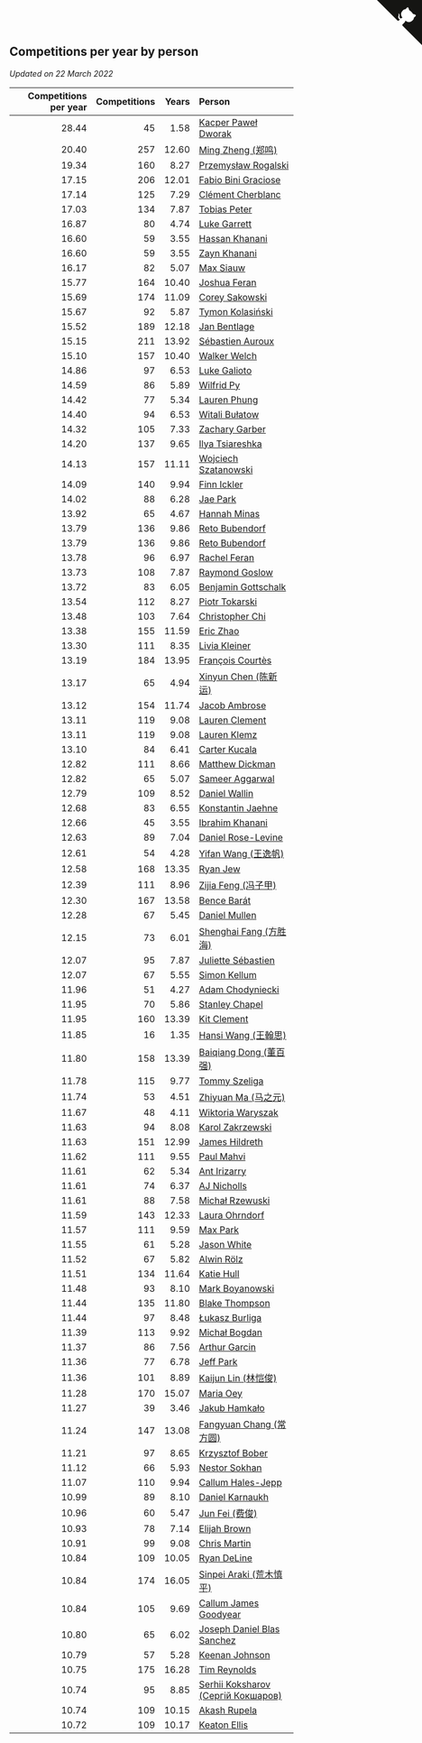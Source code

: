 ## Competitions per year by person

*Updated on 22 March 2022*

| Competitions per year | Competitions | Years | Person |
| ---: | ---: | ---: | :--- |
| 28.44 | 45 | 1.58 | [Kacper Paweł Dworak](https://www.worldcubeassociation.org/persons/2020DWOR01) |
| 20.40 | 257 | 12.60 | [Ming Zheng (郑鸣)](https://www.worldcubeassociation.org/persons/2009ZHEN11) |
| 19.34 | 160 | 8.27 | [Przemysław Rogalski](https://www.worldcubeassociation.org/persons/2013ROGA02) |
| 17.15 | 206 | 12.01 | [Fabio Bini Graciose](https://www.worldcubeassociation.org/persons/2010GRAC02) |
| 17.14 | 125 | 7.29 | [Clément Cherblanc](https://www.worldcubeassociation.org/persons/2014CHER05) |
| 17.03 | 134 | 7.87 | [Tobias Peter](https://www.worldcubeassociation.org/persons/2014PETE03) |
| 16.87 | 80 | 4.74 | [Luke Garrett](https://www.worldcubeassociation.org/persons/2017GARR05) |
| 16.60 | 59 | 3.55 | [Hassan Khanani](https://www.worldcubeassociation.org/persons/2018KHAN26) |
| 16.60 | 59 | 3.55 | [Zayn Khanani](https://www.worldcubeassociation.org/persons/2018KHAN28) |
| 16.17 | 82 | 5.07 | [Max Siauw](https://www.worldcubeassociation.org/persons/2017SIAU02) |
| 15.77 | 164 | 10.40 | [Joshua Feran](https://www.worldcubeassociation.org/persons/2011FERA01) |
| 15.69 | 174 | 11.09 | [Corey Sakowski](https://www.worldcubeassociation.org/persons/2011SAKO01) |
| 15.67 | 92 | 5.87 | [Tymon Kolasiński](https://www.worldcubeassociation.org/persons/2016KOLA02) |
| 15.52 | 189 | 12.18 | [Jan Bentlage](https://www.worldcubeassociation.org/persons/2010BENT01) |
| 15.15 | 211 | 13.92 | [Sébastien Auroux](https://www.worldcubeassociation.org/persons/2008AURO01) |
| 15.10 | 157 | 10.40 | [Walker Welch](https://www.worldcubeassociation.org/persons/2011WELC01) |
| 14.86 | 97 | 6.53 | [Luke Galioto](https://www.worldcubeassociation.org/persons/2015GALI02) |
| 14.59 | 86 | 5.89 | [Wilfrid Py](https://www.worldcubeassociation.org/persons/2016PYWI01) |
| 14.42 | 77 | 5.34 | [Lauren Phung](https://www.worldcubeassociation.org/persons/2016PHUN02) |
| 14.40 | 94 | 6.53 | [Witali Bułatow](https://www.worldcubeassociation.org/persons/2015BUAT01) |
| 14.32 | 105 | 7.33 | [Zachary Garber](https://www.worldcubeassociation.org/persons/2014GARB01) |
| 14.20 | 137 | 9.65 | [Ilya Tsiareshka](https://www.worldcubeassociation.org/persons/2012TERE01) |
| 14.13 | 157 | 11.11 | [Wojciech Szatanowski](https://www.worldcubeassociation.org/persons/2011SZAT01) |
| 14.09 | 140 | 9.94 | [Finn Ickler](https://www.worldcubeassociation.org/persons/2012ICKL01) |
| 14.02 | 88 | 6.28 | [Jae Park](https://www.worldcubeassociation.org/persons/2015PARK24) |
| 13.92 | 65 | 4.67 | [Hannah Minas](https://www.worldcubeassociation.org/persons/2017MINA04) |
| 13.79 | 136 | 9.86 | [Reto Bubendorf](https://www.worldcubeassociation.org/persons/2012BUBE01) |
| 13.79 | 136 | 9.86 | [Reto Bubendorf](https://www.worldcubeassociation.org/persons/2012BUBE01) |
| 13.78 | 96 | 6.97 | [Rachel Feran](https://www.worldcubeassociation.org/persons/2015FERA01) |
| 13.73 | 108 | 7.87 | [Raymond Goslow](https://www.worldcubeassociation.org/persons/2014GOSL01) |
| 13.72 | 83 | 6.05 | [Benjamin Gottschalk](https://www.worldcubeassociation.org/persons/2016GOTT01) |
| 13.54 | 112 | 8.27 | [Piotr Tokarski](https://www.worldcubeassociation.org/persons/2013TOKA01) |
| 13.48 | 103 | 7.64 | [Christopher Chi](https://www.worldcubeassociation.org/persons/2014CHIC01) |
| 13.38 | 155 | 11.59 | [Eric Zhao](https://www.worldcubeassociation.org/persons/2010ZHAO19) |
| 13.30 | 111 | 8.35 | [Livia Kleiner](https://www.worldcubeassociation.org/persons/2013KLEI03) |
| 13.19 | 184 | 13.95 | [François Courtès](https://www.worldcubeassociation.org/persons/2008COUR01) |
| 13.17 | 65 | 4.94 | [Xinyun Chen (陈新运)](https://www.worldcubeassociation.org/persons/2017CHEN36) |
| 13.12 | 154 | 11.74 | [Jacob Ambrose](https://www.worldcubeassociation.org/persons/2010AMBR01) |
| 13.11 | 119 | 9.08 | [Lauren Clement](https://www.worldcubeassociation.org/persons/2013KLEM01) |
| 13.11 | 119 | 9.08 | [Lauren Klemz](https://www.worldcubeassociation.org/persons/2013KLEM01) |
| 13.10 | 84 | 6.41 | [Carter Kucala](https://www.worldcubeassociation.org/persons/2015KUCA01) |
| 12.82 | 111 | 8.66 | [Matthew Dickman](https://www.worldcubeassociation.org/persons/2013DICK01) |
| 12.82 | 65 | 5.07 | [Sameer Aggarwal](https://www.worldcubeassociation.org/persons/2017AGGA01) |
| 12.79 | 109 | 8.52 | [Daniel Wallin](https://www.worldcubeassociation.org/persons/2013WALL03) |
| 12.68 | 83 | 6.55 | [Konstantin Jaehne](https://www.worldcubeassociation.org/persons/2015JAEH01) |
| 12.66 | 45 | 3.55 | [Ibrahim Khanani](https://www.worldcubeassociation.org/persons/2018KHAN27) |
| 12.63 | 89 | 7.04 | [Daniel Rose-Levine](https://www.worldcubeassociation.org/persons/2015ROSE01) |
| 12.61 | 54 | 4.28 | [Yifan Wang (王逸帆)](https://www.worldcubeassociation.org/persons/2017WANY29) |
| 12.58 | 168 | 13.35 | [Ryan Jew](https://www.worldcubeassociation.org/persons/2008JEWR01) |
| 12.39 | 111 | 8.96 | [Zijia Feng (冯子甲)](https://www.worldcubeassociation.org/persons/2013FENG02) |
| 12.30 | 167 | 13.58 | [Bence Barát](https://www.worldcubeassociation.org/persons/2008BARA01) |
| 12.28 | 67 | 5.45 | [Daniel Mullen](https://www.worldcubeassociation.org/persons/2016MULL04) |
| 12.15 | 73 | 6.01 | [Shenghai Fang (方胜海)](https://www.worldcubeassociation.org/persons/2016FANG01) |
| 12.07 | 95 | 7.87 | [Juliette Sébastien](https://www.worldcubeassociation.org/persons/2014SEBA01) |
| 12.07 | 67 | 5.55 | [Simon Kellum](https://www.worldcubeassociation.org/persons/2016KELL12) |
| 11.96 | 51 | 4.27 | [Adam Chodyniecki](https://www.worldcubeassociation.org/persons/2017CHOD02) |
| 11.95 | 70 | 5.86 | [Stanley Chapel](https://www.worldcubeassociation.org/persons/2016CHAP04) |
| 11.95 | 160 | 13.39 | [Kit Clement](https://www.worldcubeassociation.org/persons/2008CLEM01) |
| 11.85 | 16 | 1.35 | [Hansi Wang (王翰思)](https://www.worldcubeassociation.org/persons/2020WANG19) |
| 11.80 | 158 | 13.39 | [Baiqiang Dong (董百强)](https://www.worldcubeassociation.org/persons/2008DONG06) |
| 11.78 | 115 | 9.77 | [Tommy Szeliga](https://www.worldcubeassociation.org/persons/2012SZEL01) |
| 11.74 | 53 | 4.51 | [Zhiyuan Ma (马之元)](https://www.worldcubeassociation.org/persons/2017MAZH04) |
| 11.67 | 48 | 4.11 | [Wiktoria Waryszak](https://www.worldcubeassociation.org/persons/2018WARY01) |
| 11.63 | 94 | 8.08 | [Karol Zakrzewski](https://www.worldcubeassociation.org/persons/2014ZAKR01) |
| 11.63 | 151 | 12.99 | [James Hildreth](https://www.worldcubeassociation.org/persons/2009HILD01) |
| 11.62 | 111 | 9.55 | [Paul Mahvi](https://www.worldcubeassociation.org/persons/2012MAHV01) |
| 11.61 | 62 | 5.34 | [Ant Irizarry](https://www.worldcubeassociation.org/persons/2016IRIZ02) |
| 11.61 | 74 | 6.37 | [AJ Nicholls](https://www.worldcubeassociation.org/persons/2015NICH04) |
| 11.61 | 88 | 7.58 | [Michał Rzewuski](https://www.worldcubeassociation.org/persons/2014RZEW01) |
| 11.59 | 143 | 12.33 | [Laura Ohrndorf](https://www.worldcubeassociation.org/persons/2009OHRN01) |
| 11.57 | 111 | 9.59 | [Max Park](https://www.worldcubeassociation.org/persons/2012PARK03) |
| 11.55 | 61 | 5.28 | [Jason White](https://www.worldcubeassociation.org/persons/2016WHIT16) |
| 11.52 | 67 | 5.82 | [Alwin Rölz](https://www.worldcubeassociation.org/persons/2016ROLZ01) |
| 11.51 | 134 | 11.64 | [Katie Hull](https://www.worldcubeassociation.org/persons/2010HULL01) |
| 11.48 | 93 | 8.10 | [Mark Boyanowski](https://www.worldcubeassociation.org/persons/2014BOYA01) |
| 11.44 | 135 | 11.80 | [Blake Thompson](https://www.worldcubeassociation.org/persons/2010THOM03) |
| 11.44 | 97 | 8.48 | [Łukasz Burliga](https://www.worldcubeassociation.org/persons/2013BURL01) |
| 11.39 | 113 | 9.92 | [Michał Bogdan](https://www.worldcubeassociation.org/persons/2012BOGD01) |
| 11.37 | 86 | 7.56 | [Arthur Garcin](https://www.worldcubeassociation.org/persons/2014GARC27) |
| 11.36 | 77 | 6.78 | [Jeff Park](https://www.worldcubeassociation.org/persons/2015PARK08) |
| 11.36 | 101 | 8.89 | [Kaijun Lin (林恺俊)](https://www.worldcubeassociation.org/persons/2013LINK01) |
| 11.28 | 170 | 15.07 | [Maria Oey](https://www.worldcubeassociation.org/persons/2007OEYM01) |
| 11.27 | 39 | 3.46 | [Jakub Hamkało](https://www.worldcubeassociation.org/persons/2018HAMK01) |
| 11.24 | 147 | 13.08 | [Fangyuan Chang (常方圆)](https://www.worldcubeassociation.org/persons/2009CHAN04) |
| 11.21 | 97 | 8.65 | [Krzysztof Bober](https://www.worldcubeassociation.org/persons/2013BOBE01) |
| 11.12 | 66 | 5.93 | [Nestor Sokhan](https://www.worldcubeassociation.org/persons/2016SOKH01) |
| 11.07 | 110 | 9.94 | [Callum Hales-Jepp](https://www.worldcubeassociation.org/persons/2012HALE01) |
| 10.99 | 89 | 8.10 | [Daniel Karnaukh](https://www.worldcubeassociation.org/persons/2014KARN02) |
| 10.96 | 60 | 5.47 | [Jun Fei (费俊)](https://www.worldcubeassociation.org/persons/2016FEIJ02) |
| 10.93 | 78 | 7.14 | [Elijah Brown](https://www.worldcubeassociation.org/persons/2015BROW03) |
| 10.91 | 99 | 9.08 | [Chris Martin](https://www.worldcubeassociation.org/persons/2013MART03) |
| 10.84 | 109 | 10.05 | [Ryan DeLine](https://www.worldcubeassociation.org/persons/2012DELI01) |
| 10.84 | 174 | 16.05 | [Sinpei Araki (荒木慎平)](https://www.worldcubeassociation.org/persons/2006ARAK01) |
| 10.84 | 105 | 9.69 | [Callum James Goodyear](https://www.worldcubeassociation.org/persons/2012GOOD02) |
| 10.80 | 65 | 6.02 | [Joseph Daniel Blas Sanchez](https://www.worldcubeassociation.org/persons/2016SANC08) |
| 10.79 | 57 | 5.28 | [Keenan Johnson](https://www.worldcubeassociation.org/persons/2016JOHN30) |
| 10.75 | 175 | 16.28 | [Tim Reynolds](https://www.worldcubeassociation.org/persons/2005REYN01) |
| 10.74 | 95 | 8.85 | [Serhii Koksharov (Сергій Кокшаров)](https://www.worldcubeassociation.org/persons/2013KOKS01) |
| 10.74 | 109 | 10.15 | [Akash Rupela](https://www.worldcubeassociation.org/persons/2012RUPE01) |
| 10.72 | 109 | 10.17 | [Keaton Ellis](https://www.worldcubeassociation.org/persons/2012ELLI01) |


<a href="https://github.com/jonatanklosko/wca_statistics" class="github-corner" aria-label="View source on Github"><svg width="80" height="80" viewBox="0 0 250 250" style="fill:#151513; color:#fff; position: absolute; top: 0; border: 0; right: 0;" aria-hidden="true"><path d="M0,0 L115,115 L130,115 L142,142 L250,250 L250,0 Z"></path><path d="M128.3,109.0 C113.8,99.7 119.0,89.6 119.0,89.6 C122.0,82.7 120.5,78.6 120.5,78.6 C119.2,72.0 123.4,76.3 123.4,76.3 C127.3,80.9 125.5,87.3 125.5,87.3 C122.9,97.6 130.6,101.9 134.4,103.2" fill="currentColor" style="transform-origin: 130px 106px;" class="octo-arm"></path><path d="M115.0,115.0 C114.9,115.1 118.7,116.5 119.8,115.4 L133.7,101.6 C136.9,99.2 139.9,98.4 142.2,98.6 C133.8,88.0 127.5,74.4 143.8,58.0 C148.5,53.4 154.0,51.2 159.7,51.0 C160.3,49.4 163.2,43.6 171.4,40.1 C171.4,40.1 176.1,42.5 178.8,56.2 C183.1,58.6 187.2,61.8 190.9,65.4 C194.5,69.0 197.7,73.2 200.1,77.6 C213.8,80.2 216.3,84.9 216.3,84.9 C212.7,93.1 206.9,96.0 205.4,96.6 C205.1,102.4 203.0,107.8 198.3,112.5 C181.9,128.9 168.3,122.5 157.7,114.1 C157.9,116.9 156.7,120.9 152.7,124.9 L141.0,136.5 C139.8,137.7 141.6,141.9 141.8,141.8 Z" fill="currentColor" class="octo-body"></path></svg></a><style>.github-corner:hover .octo-arm{animation:octocat-wave 560ms ease-in-out}@keyframes octocat-wave{0%,100%{transform:rotate(0)}20%,60%{transform:rotate(-25deg)}40%,80%{transform:rotate(10deg)}}@media (max-width:500px){.github-corner:hover .octo-arm{animation:none}.github-corner .octo-arm{animation:octocat-wave 560ms ease-in-out}}</style>
